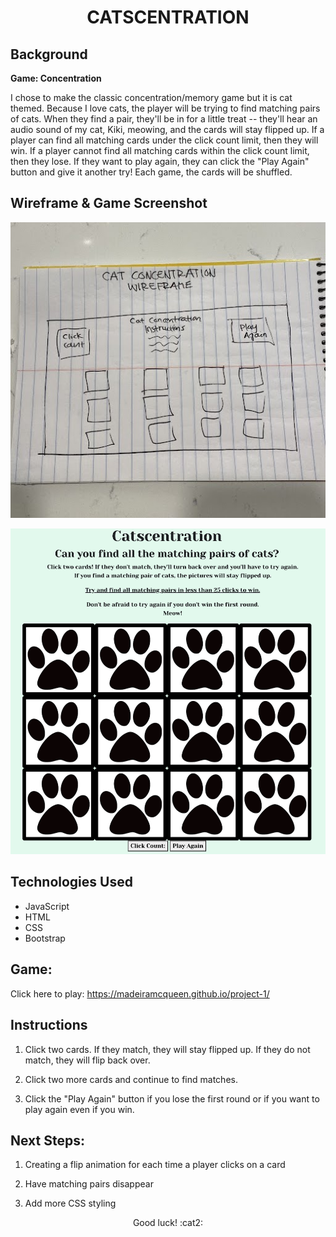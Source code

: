 # <div align="center"> CATSCENTRATION

## Background </div>
**Game: Concentration**

I chose to make the classic concentration/memory game but it is cat themed. Because I love cats, the player will be trying to find matching pairs of cats. When they find a pair, they'll be in for a little treat -- they'll hear an audio sound of my cat, Kiki, meowing, and the cards will stay flipped up. If a player can find all matching cards under the click count limit, then they will win. If a player cannot find all matching cards within the click count limit, then they lose. If they want to play again, they can click the "Play Again" button and give it another try! Each game, the cards will be shuffled.

## Wireframe & Game Screenshot
![wireframe](images/wireframe.jpg)

![screenshot](images/catscentration.png)

## **Technologies Used**
- JavaScript
- HTML
- CSS
- Bootstrap

## Game:
Click here to play: https://madeiramcqueen.github.io/project-1/
</div>

## Instructions
1. Click two cards. If they match, they will stay flipped up. If they do not match, they will flip back over.

2. Click two more cards and continue to find matches.

3. Click the "Play Again" button if you lose the first round or if you want to play again even if you win.

## Next Steps:
1. Creating a flip animation for each time a player clicks on a card

2. Have matching pairs disappear

3. Add more CSS styling

<div align="center"> Good luck! :cat2: